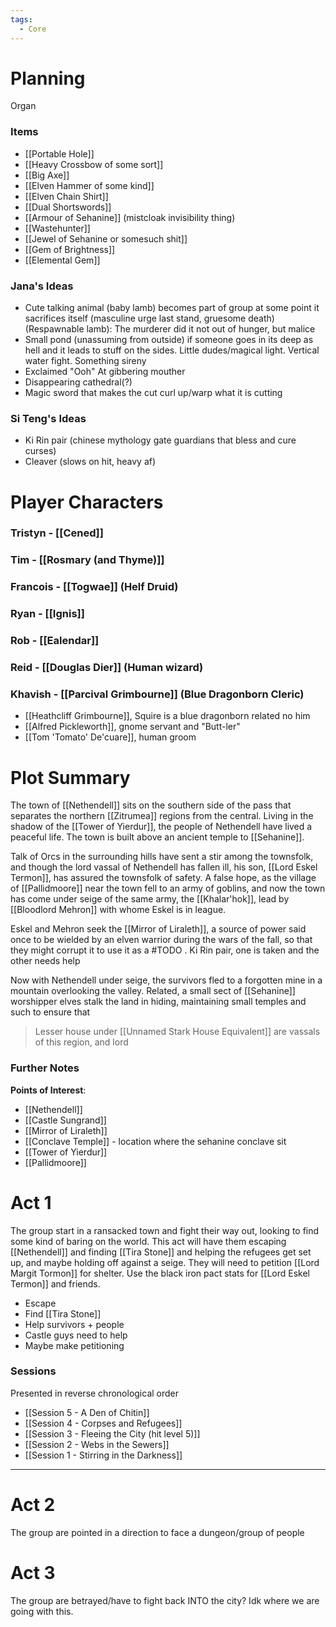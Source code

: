 ```yaml
---
tags:
  - Core
---
```

# Planning
Organ
### Items
- [[Portable Hole]]
- [[Heavy Crossbow of some sort]]
- [[Big Axe]]
- [[Elven Hammer of some kind]]
- [[Elven Chain Shirt]]
- [[Dual Shortswords]]
- [[Armour of Sehanine]] (mistcloak invisibility thing)
- [[Wastehunter]]
- [[Jewel of Sehanine or somesuch shit]]
- [[Gem of Brightness]]
- [[Elemental Gem]]
### Jana's Ideas
- Cute talking animal (baby lamb) becomes part of group at some point it sacrifices itself (masculine urge last stand, gruesome death) (Respawnable lamb): The murderer did it not out of hunger, but malice
- Small pond (unassuming from outside) if someone goes in its deep as hell and it leads to stuff on the sides. Little dudes/magical light. Vertical water fight. Something sireny
- Exclaimed "Ooh" At gibbering mouther
- Disappearing cathedral(?)
- Magic sword that makes the cut curl up/warp what it is cutting

### Si Teng's Ideas
- Ki Rin pair (chinese mythology gate guardians that bless and cure curses)
- Cleaver (slows on hit, heavy af)

# Player Characters
### Tristyn - [[Cened]]

### Tim - [[Rosmary (and Thyme)]]
### Francois - [[Togwae]] (Helf Druid)
### Ryan - [[Ignis]]
### Rob - [[Ealendar]]
### Reid - [[Douglas Dier]] (Human wizard)
### Khavish - [[Parcival Grimbourne]] (Blue Dragonborn Cleric)
- [[Heathcliff Grimbourne]], Squire is a blue dragonborn related no him
- [[Alfred Pickleworth]], gnome servant and "Butt-ler"
- [[Tom 'Tomato' De'cuare]], human groom

# Plot Summary
The town of [[Nethendell]] sits on the southern side of the pass that separates the northern [[Zitrumea]] regions from the central. Living in the shadow of the [[Tower of Yierdur]], the people of Nethendell have lived a peaceful life. The town is built above an ancient temple to [[Sehanine]].

Talk of Orcs in the surrounding hills have sent a stir among the townsfolk, and though the lord vassal of Nethendell has fallen ill, his son, [[Lord Eskel Termon]], has assured the townsfolk of safety. A false hope, as the village of [[Pallidmoore]] near the town fell to an army of goblins, and now the town has come under seige of the same army, the [[Khalar'hok]], lead by [[Bloodlord Mehron]] with whome Eskel is in league.

Eskel and Mehron seek the [[Mirror of Liraleth]], a source of power said once to be wielded by an elven warrior during the wars of the fall, so that they might corrupt it to use it as a #TODO . Ki Rin pair, one is taken and the other needs help

Now with Nethendell under seige, the survivors fled to a forgotten mine in a mountain overlooking the valley. Related, a small sect of [[Sehanine]] worshipper elves stalk the land in hiding, maintaining small temples and such to ensure that 

> Lesser house under [[Unnamed Stark House Equivalent]] are vassals of this region, and lord 

### Further Notes
**Points of Interest**:
- [[Nethendell]]
- [[Castle Sungrand]]
- [[Mirror of Liraleth]]
- [[Conclave Temple]] - location where the sehanine conclave sit
- [[Tower of Yierdur]]
- [[Pallidmoore]]

# Act 1
The group start in a ransacked town and fight their way out, looking to find some kind of baring on the world. This act will have them escaping [[Nethendell]] and finding [[Tira Stone]] and helping the refugees get set up, and maybe holding off against a seige. They will need to petition [[Lord Margit Tormon]] for shelter. Use the black iron pact stats for [[Lord Eskel Termon]] and friends.
- Escape
- Find [[Tira Stone]]
- Help survivors + people
- Castle guys need to help
- Maybe make petitioning 

### Sessions
Presented in reverse chronological order
- [[Session 5 - A Den of Chitin]]
- [[Session 4 - Corpses and Refugees]]
- [[Session 3 - Fleeing the City (hit level 5)]]
- [[Session 2 - Webs in the Sewers]]
- [[Session 1 - Stirring in the Darkness]]

---
# Act 2
The group are pointed in a direction to face a dungeon/group of people

# Act 3
The group are betrayed/have to fight back INTO the city? Idk where we are going with this.